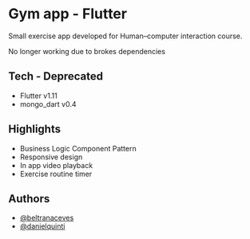 # Gym app - Flutter

Small exercise app developed for Human–computer interaction course.

No longer working due to brokes dependencies
## Tech - Deprecated

- Flutter v1.11
- mongo_dart v0.4
## Highlights

- Business Logic Component Pattern
- Responsive design
- In app video playback
- Exercise routine timer
## Authors

- [@beltranaceves](https://www.github.com/beltranaceves)
- [@danielquinti](https://www.github.com/danielquinti)

